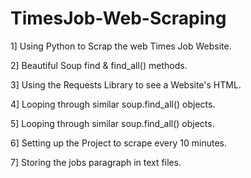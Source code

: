 # TimesJob-Web-Scraping
1] Using Python to Scrap the web Times Job Website.


2] Beautiful Soup find & find_all() methods.


3] Using the Requests Library to see a Website's HTML.


4] Looping through similar soup.find_all() objects.


5] Looping through similar soup.find_all() objects.


6] Setting up the Project to scrape every 10 minutes.


7] Storing the jobs paragraph in text files.
